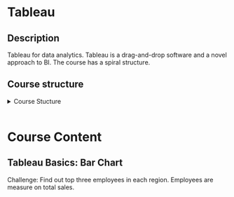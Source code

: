 # Tableau

## Description

Tableau for data analytics. Tableau is a drag-and-drop software and a novel approach to BI. The course has a spiral structure.

## Course structure

<details>
<summary>Course Stucture</summary>
1. Get Started
   1. Course Overview
   2. Installation
   3. Exercise
2. Tableau Basics: Bar Chart
   1. Business Challenge
   2. Connecting Tableau to Data
   3. Navigating Tableau
   4. Creating **calculated fields**
   5. Adding colors
   6. Adding labels and formatting
   7. Exporting worksheet
   8. Get the Viz
3. Time Series, Aggregation and Filters
   1. Intro
   2. Working with Data Extracts in Tableau
   3. Working with Time Series
   4. Understanding Aggregation, Granularity, and Level of Detail
   5. Creating an area Chart & Learning about Highlighting
   6. Adding a Filter and Quick Filter
4. Maps, Scatterplots, and Dashboards
   1. Intro
   2. Joining Data
   3. Creating a Map, Working with Hierarchies
   4. Creating a Scatter Plot, Applying Filters to Multiple Worksheets
   5. Create Dashboard
   6. Add an Interactive Action - Filter
   7. Add an Interactive Action - Highlighting
5. Joining and Blending Data, Dual Axis Charts
   1. Intro
   2. Joins
   3. Joins with Dups
   4. Joining on Multiple Fields
   5. Data Blending in Tableau
   6. Joining Data vs Blending Data in Tableau
   7. Dual Axis Chart
   8. Creating Calculated Fields in a Blend
   9. Recap
6.  Table Calculations: Advanced Dashboards, Storytelling
    1.  Intro
    2.  Downloading the Dataset and Connecting Tableau
    3.  Mapping: How to Set Geographical Roles
    4.  Creating Table Calculations For Gender
    5.  Creating Bind and Distributions for Age
    6.  Leveraging the power of Parameters
    7.  How to create a Tree map chart
    8.  Creating a customer segmentation dashboard
    9.  Advanced dashboard interactivity and coloring
    10. Analyzing the Customer Segmentation Dashboard
    11. Creating a Storyline
7.  Advanced Data Preparation
    1.  Intro
    2.  What Format you Data Should Be in
    3.  Data Interpreter
    4.  Pivot
    5.  Splitting a Column into Multiple Columns
    6.  Metadata Grid
    7.  Fixing Geographical Data Errors
8.  What's New in Tableau 10
    1.  Section intro
    2.  Challenge: Startup Expansion Analytics
    3.  **Custom Territories** via Groups
    4.  Custom Territories via Geographic Roles
    5.  Adding highlighter
    6.  **Clustering** in Tableau 10
    7.  **Cross-database Joins**
    8.  Modeling with Clusters
    9.  Saving your clusters
    10. New Design Features
    11. Mobile Features
    12. Recap
9.  Conclusion
</details>

<br>

# Course Content

## Tableau Basics: Bar Chart

Challenge: Find out top three employees in each region. Employees are measure on total sales.
